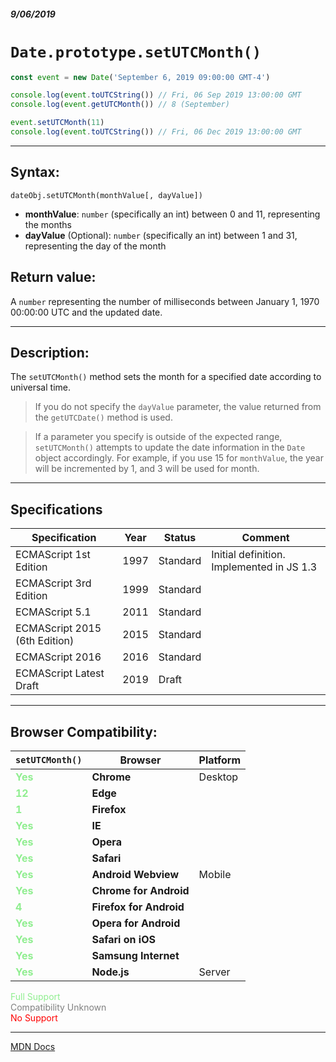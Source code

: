 ##### 9/06/2019
# `Date.prototype.setUTCMonth()`

```js
const event = new Date('September 6, 2019 09:00:00 GMT-4')

console.log(event.toUTCString()) // Fri, 06 Sep 2019 13:00:00 GMT
console.log(event.getUTCMonth()) // 8 (September)

event.setUTCMonth(11)
console.log(event.toUTCString()) // Fri, 06 Dec 2019 13:00:00 GMT
```

---

## Syntax:
`dateObj.setUTCMonth(monthValue[, dayValue])`

* **monthValue**: `number` (specifically an int) between 0 and 11, representing the months
* **dayValue** (Optional): `number` (specifically an int) between 1 and 31, representing the day of the month

## Return value:
A `number` representing the number of milliseconds between January 1, 1970 00:00:00 UTC and the updated date.

---

## Description:
The `setUTCMonth()` method sets the month for a specified date according to universal time.

  > If you do not specify the `dayValue` parameter, the value returned from the `getUTCDate()` method is used.

  > If a parameter you specify is outside of the expected range, `setUTCMonth()` attempts to update the date information in the `Date` object accordingly. For example, if you use 15 for `monthValue`, the year will be incremented by 1, and 3 will be used for month.

---

## Specifications
| Specification | Year | Status | Comment |
|---|---|---|---|
| ECMAScript 1st Edition | 1997 | Standard | Initial definition.  Implemented in JS 1.3 |
| ECMAScript 3rd Edition | 1999 | Standard |  |
| ECMAScript 5.1 | 2011 | Standard |  |
| ECMAScript 2015 (6th Edition) | 2015 | Standard |  |
| ECMAScript 2016 | 2016 | Standard |  |
| ECMAScript Latest Draft | 2019 | Draft |  |

---

## Browser Compatibility:
| `setUTCMonth()` | Browser | Platform |
|---|---|---|
| <span style="color: lightgreen">**Yes**</span> | **Chrome** | Desktop | 
| <span style="color: lightgreen">**12**</span> | **Edge** || 
| <span style="color: lightgreen">**1**</span> | **Firefox** || 
| <span style="color: lightgreen">**Yes**</span> | **IE** || 
| <span style="color: lightgreen">**Yes**</span> | **Opera** || 
| <span style="color: lightgreen">**Yes**</span> | **Safari** || 
| <span style="color: lightgreen">**Yes**</span> | **Android Webview** | Mobile | 
| <span style="color: lightgreen">**Yes**</span> | **Chrome for Android** || 
| <span style="color: lightgreen">**4**</span> | **Firefox for Android** || 
| <span style="color: lightgreen">**Yes**</span> | **Opera for Android** || 
| <span style="color: lightgreen">**Yes**</span> | **Safari on iOS** || 
| <span style="color: lightgreen">**Yes**</span> | **Samsung Internet** || 
| <span style="color: lightgreen">**Yes**</span> | **Node.js** | Server | 

<span style="color: lightgreen">Full Support</span>  
<span style="color: grey">Compatibility Unknown</span>  
<span style="color: red">No Support</span>

---

[MDN Docs](https://developer.mozilla.org/en-US/docs/Web/JavaScript/Reference/Global_Objects/Date/setUTCMonth)